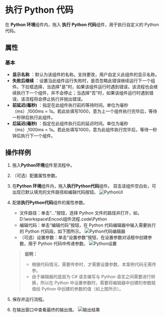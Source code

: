 # 执行 Python 代码
在 **Python 环境**组件内，拖入 **执行 Python 代码**组件，用于执行自定义的 Python 代码。

## 属性

### 基本
- **显示名称** ：默认为该组件的名称。支持更改，用户自定义此组件的显示名称。
- **失败后继续** ：设置当此组件运行失败时，是否忽略此错误继续运行下一个组件。下拉框选择，当选择"是"时，如果该组件运行时遇到错误，该流程也会继续执行下一个组件，并不会停止；当选择"否"时，如果该组件运行时遇到错误，该流程将会停止执行并抛出错误。
- **前延迟(毫秒)** ：指定在此组件执行前的等待时间。单位为毫秒（ms）,1000ms = 1s。若此处填写1000，意为上一个组件执行完毕后，等待一秒钟后执行此组件。
- **后延迟(毫秒)** ：指定在此组件执行后的延迟时间。单位为毫秒（ms）,1000ms = 1s。若此处填写1000，意为此组件执行完毕后，等待一秒钟后执行下一个组件。

## 操作样例

1. 拖入**Python环境**组件至流程中。
2. （可选）配置属性参数。
3. 在**Python 环境**组件内，拖入**执行Python代码**组件。
双击该组件空白处，可出现已默认填充的文件路径和编辑代码按钮。
![PythonUI](https://docimages.blob.core.chinacloudapi.cn/images/Activities/pythonexcute20201211.png)

4. 配置**执行Python代码**组件的属性参数。
     - 文件路径：单击“…”按钮，选择 Python 文件的路径并打开，如，D:\workspace\Encoo\组件流程\.code\Python
     -  编辑代码：单击“编辑代码”按钮，在 Python 代码编辑器中输入需要执行的 Python 代码段，如下图所示。
      ![Python代码编辑器](https://docimages.blob.core.chinacloudapi.cn/images/Activities/codeedit20201217.png) 
     - （可选）设置参数：单击“设置参数”按钮，在设置参数对话框中创建参数，用于 Python 代码中传递参数。
     ![Python设置](https://docimages.blob.core.chinacloudapi.cn/images/Activities/pythonargument20201211.png)   
     >**说明：**
     >
     > - 根据代码情况，需要传参时，才需要设置参数，本案例代码无需传参。
     > - 由于编辑器的底层为 C# 语言编写与 Python 语言之间需要进行转换，所以在 Python 中设置参数时，需要将编辑器中创建的参数赋值给 Python 中创建的参数的值（如上图所示）。
5. 保存并运行流程。
6. 在输出窗口中查看最终的输出值。
   ![输出结果](https://docimages.blob.core.chinacloudapi.cn/images/Activities/outputpython20201217.png)     